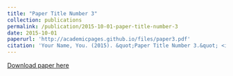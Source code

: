 ```yaml
---
title: "Paper Title Number 3"
collection: publications
permalink: /publication/2015-10-01-paper-title-number-3
date: 2015-10-01
paperurl: 'http://academicpages.github.io/files/paper3.pdf'
citation: 'Your Name, You. (2015). &quot;Paper Title Number 3.&quot; <i>Journal 1</i>. 1(3).'
---
```


<a href='http://academicpages.github.io/files/paper3.pdf'>Download paper here</a>
